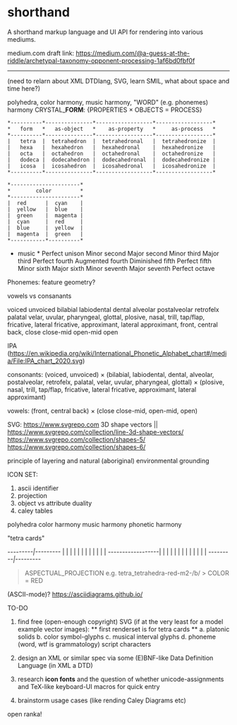 # shorthand
A shorthand markup language and UI API for rendering into various mediums.


medium.com draft link: https://medium.com/@a-guess-at-the-riddle/archetypal-taxonomy-opponent-processing-1af6bd0fbf0f

*****

(need to relarn about XML DTDlang, SVG, learn SMIL, what about space and time here?)

polyhedra, color harmony, music harmony, "WORD" (e.g. phonemes) harmony
CRYSTAL_**FORM**: {PROPERTIES × OBJECTS = PROCESS}

```
*----------*---------------*------------------*------------------*
*   form   *   as-object   *    as-property   *     as-process   *
*----------*---------------*------------------*------------------*
|   tetra  |  tetrahedron  |  tetrahedronal   |  tetrahedronize  |
|   hexa   |  hexahedron   |  hexahedronal    |  hexahedronize   |
|   octa   |  octahedron   |  octahedronal    |  octahedronize   |
|   dodeca |  dodecahedron |  dodecahedronal  |  dodecahedronize |
|   icosa  |  icosahedron  |  icosahedronal   |  icosahedronize  |
*----------*---------------*------------------*------------------*
```

```
*----------------------*
*        color         *
*----------------------*
|  red      |  cyan    |
|  yellow   |  blue    |
|  green    |  magenta |
|  cyan     |  red     |
|  blue     |  yellow  |
|  magenta  |  green   |
*-----------*----------*
```

* music *
Perfect unison
Minor second
Major second
Minor third
Major third
Perfect fourth
Augmented fourth
Diminished fifth
Perfect fifth
Minor sixth
Major sixth
Minor seventh
Major seventh
Perfect octave 

Phonemes:
feature geometry?

vowels vs consanants

voiced
unvoiced
bilabial
labiodental
dental
alveolar
postalveolar
retrofelx
palatal
velar, uvular, pharyngeal, glottal, plosive, nasal, trill, tap/flap, fricative, lateral fricative, approximant, lateral approximant, front, central back, close
close-mid
open-mid
open


IPA (https://en.wikipedia.org/wiki/International_Phonetic_Alphabet_chart#/media/File:IPA_chart_2020.svg)

consonants: (voiced, unvoiced) × (bilabial, labiodental, dental, alveolar, postalveolar, retrofelx, palatal, velar, uvular, pharyngeal, glottal) × (plosive, nasal, trill, tap/flap, fricative, lateral fricative, approximant, lateral approximant)

vowels: (front, central back) × (close close-mid, open-mid, open)

SVG: https://www.svgrepo.com
3D shape vectors || https://www.svgrepo.com/collection/line-3d-shape-vectors/
https://www.svgrepo.com/collection/shapes-5/
https://www.svgrepo.com/collection/shapes-6/

principle of layering and natural (aboriginal) environmental grounding


ICON SET:

1. ascii identifier
2. projection
3. object vs attribute duality
4. caley tables

polyhedra
color harmony
music harmony
phonetic harmony

"tetra cards"

*---------|---------*
|         |         |
|         |         |
|         |         |
|         |         |
*---------*---------|
|         |         |
|         |         |
|         |         |
|         |         |
*---------|---------*

> ASPECTUAL_PROJECTION e.g. tetra_tetrahedra-red-m2-/b/ > COLOR = RED


(ASCII-mode)?
https://asciidiagrams.github.io/


TO-DO

1. find free (open-enough copyright) SVG (if at the very least for a model example vector images):
   ** first renderset is for tetra cards **
   a. platonic solids
   b. color symbol-glyphs
   c. musical interval glyphs
   d. phoneme (word, wtf is grammatology) script characters
   
3. design an XML or similar spec via some (E)BNF-like Data Definition Language (in XML a DTD)
4. research **icon fonts** and the question of whether unicode-assignments and TeX-like keyboard-UI macros for quick entry
5. brainstorm usage cases (like rending Caley Diagrams etc)



open ranka!
